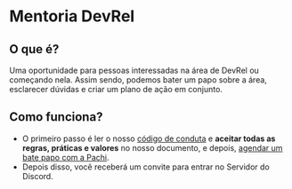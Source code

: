 # Mentoria DevRel

## O que é?

Uma oportunidade para pessoas interessadas na área de DevRel ou começando nela. Assim sendo, podemos bater um papo sobre a área, esclarecer dúvidas e criar um plano de ação em conjunto.

## Como funciona?

- O primeiro passo é ler o nosso [código de conduta](https://github.com/Abacatinhos/codigo-de-conduta) e **aceitar todas as regras, práticas e valores** no nosso documento, e depois, [agendar um bate papo com a Pachi](https://calendly.com/pachicodesx/papo-devrel).
- Depois disso, você receberá um convite para entrar no Servidor do Discord.
